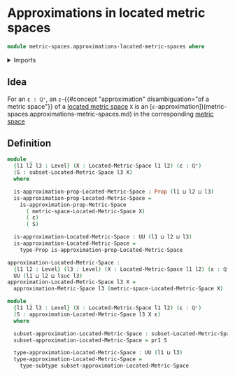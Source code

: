 # Approximations in located metric spaces

```agda
module metric-spaces.approximations-located-metric-spaces where
```

<details><summary>Imports</summary>

```agda
open import elementary-number-theory.positive-rational-numbers

open import foundation.dependent-pair-types
open import foundation.full-subtypes
open import foundation.propositions
open import foundation.subtypes
open import foundation.unions-subtypes
open import foundation.universe-levels

open import metric-spaces.located-metric-spaces
open import metric-spaces.metric-spaces
open import metric-spaces.subspaces-metric-spaces
```

</details>

## Idea

For an `ε : ℚ⁺`, an
`ε`-{{#concept "approximation" disambiguation="of a metric space"}} of a
[located metric space](metric-spaces.located-metric-spaces.md) `X` is an
[`ε`-approximation])(metric-spaces.approximations-metric-spaces.md) in the
corresponding [metric space](metric-spaces.metric-spaces.md)

## Definition

```agda
module _
  {l1 l2 l3 : Level} (X : Located-Metric-Space l1 l2) (ε : ℚ⁺)
  (S : subset-Located-Metric-Space l3 X)
  where

  is-approximation-prop-Located-Metric-Space : Prop (l1 ⊔ l2 ⊔ l3)
  is-approximation-prop-Located-Metric-Space =
    is-approximation-prop-Metric-Space
      ( metric-space-Located-Metric-Space X)
      ( ε)
      ( S)

  is-approximation-Located-Metric-Space : UU (l1 ⊔ l2 ⊔ l3)
  is-approximation-Located-Metric-Space =
    type-Prop is-approximation-prop-Located-Metric-Space

approximation-Located-Metric-Space :
  {l1 l2 : Level} (l3 : Level) (X : Located-Metric-Space l1 l2) (ε : ℚ⁺) →
  UU (l1 ⊔ l2 ⊔ lsuc l3)
approximation-Located-Metric-Space l3 X =
  approximation-Metric-Space l3 (metric-space-Located-Metric-Space X)

module _
  {l1 l2 l3 : Level} (X : Located-Metric-Space l1 l2) (ε : ℚ⁺)
  (S : approximation-Located-Metric-Space l3 X ε)
  where

  subset-approximation-Located-Metric-Space : subset-Located-Metric-Space l3 X
  subset-approximation-Located-Metric-Space = pr1 S

  type-approximation-Located-Metric-Space : UU (l1 ⊔ l3)
  type-approximation-Located-Metric-Space =
    type-subtype subset-approximation-Located-Metric-Space
```
